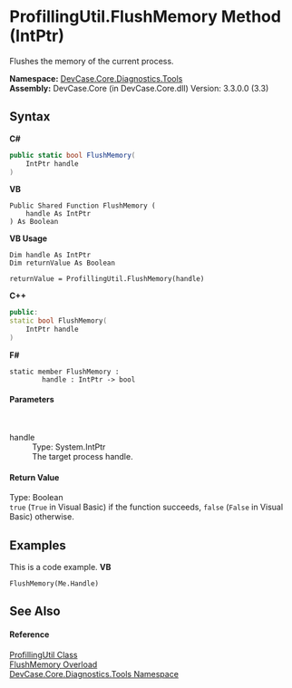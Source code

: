 # ProfillingUtil.FlushMemory Method (IntPtr)
 

Flushes the memory of the current process.

**Namespace:**&nbsp;<a href="N_DevCase_Core_Diagnostics_Tools">DevCase.Core.Diagnostics.Tools</a><br />**Assembly:**&nbsp;DevCase.Core (in DevCase.Core.dll) Version: 3.3.0.0 (3.3)

## Syntax

**C#**<br />
``` C#
public static bool FlushMemory(
	IntPtr handle
)
```

**VB**<br />
``` VB
Public Shared Function FlushMemory ( 
	handle As IntPtr
) As Boolean
```

**VB Usage**<br />
``` VB Usage
Dim handle As IntPtr
Dim returnValue As Boolean

returnValue = ProfillingUtil.FlushMemory(handle)
```

**C++**<br />
``` C++
public:
static bool FlushMemory(
	IntPtr handle
)
```

**F#**<br />
``` F#
static member FlushMemory : 
        handle : IntPtr -> bool 

```


#### Parameters
&nbsp;<dl><dt>handle</dt><dd>Type: System.IntPtr<br />The target process handle.</dd></dl>

#### Return Value
Type: Boolean<br />`true` (`True` in Visual Basic) if the function succeeds, `false` (`False` in Visual Basic) otherwise.

## Examples
This is a code example. 
**VB**<br />
``` VB
FlushMemory(Me.Handle)
```


## See Also


#### Reference
<a href="T_DevCase_Core_Diagnostics_Tools_ProfillingUtil">ProfillingUtil Class</a><br /><a href="Overload_DevCase_Core_Diagnostics_Tools_ProfillingUtil_FlushMemory">FlushMemory Overload</a><br /><a href="N_DevCase_Core_Diagnostics_Tools">DevCase.Core.Diagnostics.Tools Namespace</a><br />